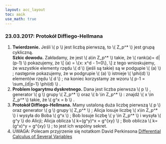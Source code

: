 ```yaml
---
layout: acc_layout
toc: aaik
use_math: true
---
```


### 23.03.2017: Protokół Diffiego-Hellmana

1.  **Twierdzenie.** Jeśli  \\(  p  \\)  jest liczbą pierwszą, to  \\( 
    Z\_p^\*  \\)  jest grupą cykliczną.\
    **Szkic dowodu.** Zakładamy, że jest  \\(  a\\in Z\_p^\*  \\) 
    takie, że  \\(  rank(a)= d\|(p-1)  \\)  pokazujemy, że  \\[  (a) =
    \\{x: x^d - 1=0\\},  \\]  z tego wnioskujemy, że wszystkie
    elementy rzędu  \\(  d  \\)  (jeśli są takie) są w podgupie
     \\(  (a)  \\)  ; następnie pokazujemy, że w podgrupie  \\(  (a)
     \\)  istnieje  \\(  \\phi(d)  \\)  elementów rzędu  \\(  d  \\)  ;
    na koniec korzystamy ze wzoru  \\(  p-1 = \\sum\_{d\|p-1} \\phi(d)
     \\)  .
2.  **Problem logarytmu dyskretnego.** Dana jest liczba pierwsza  \\(  p
     \\)  , generator  \\(  g  \\)  grupy  \\(  Z\_p^\*  \\)  oraz
     \\(  b \\in Z\_p^\*  \\)  : znajdź  \\(  x \\in Z\_p^\*  \\) 
    takie, że  \\(  g^x = b  \\)  .
3.  **Protokół Diffiego-Hellmana.** Mamy ustaloną duża liczbę pierwszą
     \\(  p  \\)  oraz generator  \\(  g  \\)  grupy  \\(  Z\_p^\*
     \\)  ; Alicja losuje liczbę  \\(  x\\in Z\_p^\*  \\)  i wysyła do
    Boba  \\(  g^x  \\)  ; Bob losuje liczbę  \\(  y \\in Z\_p^\*
     \\)  i wysyła  \\(  g^y  \\)  do Alicji; Alicja oblicza  \\( 
    k=(g^y)^x = g^{xy}  \\)  ; Bob oblicza  \\(  k=(g^x)^y =
    g^{xy}  \\)  ; to jest ich wspólny sekret.
4.  UWAGA: Polecam przyjrzenie się notatkom David Perkinsona
    [Differential Calculus of Several
    Variables](http://people.reed.edu/~wieting/essays/DPMath211.pdf)

